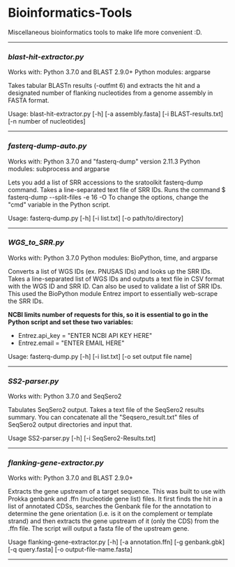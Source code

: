 # Bioinformatics-Tools
Miscellaneous bioinformatics tools to make life more convenient :D.

---

### *blast-hit-extractor.py*
Works with: Python 3.7.0 and BLAST 2.9.0+
Python modules: argparse

Takes tabular BLASTn results (-outfmt 6) and extracts the hit and a designated number of flanking nucleotides from a genome assembly
in FASTA format.

Usage: blast-hit-extractor.py [-h] [-a assembly.fasta] [-i BLAST-results.txt] [-n number of nucleotides]

---

### *fasterq-dump-auto.py*

Works with: Python 3.7.0 and "fasterq-dump" version 2.11.3
Python modules: subprocess and argparse

Lets you add a list of SRR accessions to the sratoolkit fasterq-dump command. Takes a line-separated text file of SRR IDs. 
Runs the command $ fasterq-dump --split-files -e 16 -O <output directory> <SRR>
To change the options, change the "cmd" variable in the Python script.

Usage: fasterq-dump.py [-h] [-i list.txt] [-o path/to/directory]

---
  
### *WGS_to_SRR.py*

Works with: Python 3.7.0
Python modules: BioPython, time, and argparse

Converts a list of WGS IDs (ex. PNUSAS IDs) and looks up the SRR IDs. Takes a line-separated list of WGS IDs and outputs a text 
  file in CSV format with the WGS ID and SRR ID. Can also be
used to validate a list of SRR IDs. This used the BioPython module Entrez import to essentially web-scrape the SRR IDs.

**NCBI limits number of requests for this, so it is essential to go in the Python script and set these two variables:**
  
- Entrez.api_key = "ENTER NCBI API KEY HERE"
- Entrez.email = "ENTER EMAIL HERE"

Usage: fasterq-dump.py [-h] [-i list.txt] [-o set output file name]
  
  ---
  
  ### *SS2-parser.py*
  
  Works with: Python 3.7.0 and SeqSero2
  
  Tabulates SeqSero2 output. Takes a text file of the SeqSero2 results summary. You can concatenate all the "Seqsero_result.txt" files of SeqSero2 output directories and input that.
  
  Usage SS2-parser.py [-h] [-i SeqSero2-Results.txt]
  
  ---
  
  ### *flanking-gene-extractor.py*
  
  Works with: Python 3.7.0 and BLAST 2.9.0+
  
  Extracts the gene upstream of a target sequence. This was built to use with Prokka genbank and .ffn (nucleotide gene list) files. It first finds the hit in a list of annotated CDSs, searches the Genbank file for the annotation to determine the gene orientation (i.e. is it on the complement or template strand) and then extracts the gene upstream of it (only the CDS) from the .ffn file. The script will output a fasta file of the upstream gene. 
  
  Usage flanking-gene-extractor.py [-h] [-a annotation.ffn] [-g genbank.gbk] [-q query.fasta] [-o output-file-name.fasta]
  
  ---
  
  
